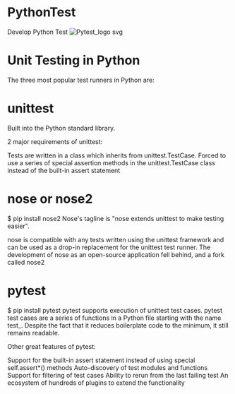 # PythonTest
Develop Python Test
![Pytest_logo svg](https://github.com/user-attachments/assets/abdd6d4b-009a-4ce0-9d07-8936c43ef9d9)

# Unit Testing in Python
The three most popular test runners in Python are:

# unittest
Built into the Python standard library.

2 major requirements of unittest:

Tests are written in a class which inherits from unittest.TestCase.
Forced to use a series of special assertion methods in the unittest.TestCase class instead of the built-in assert statement
# nose or nose2
$ pip install nose2
Nose's tagline is "nose extends unittest to make testing easier".

nose is compatible with any tests written using the unittest framework and can be used as a drop-in replacement for the unittest test runner. The development of nose as an open-source application fell behind, and a fork called nose2 

# pytest
$ pip install pytest
pytest supports execution of unittest test cases. pytest test cases are a series of functions in a Python file starting with the name test_. Despite the fact that it reduces boilerplate code to the minimum, it still remains readable.

Other great features of pytest:

Support for the built-in assert statement instead of using special self.assert*() methods
Auto-discovery of test modules and functions
Support for filtering of test cases
Ability to rerun from the last failing test
An ecosystem of hundreds of plugins to extend the functionality
